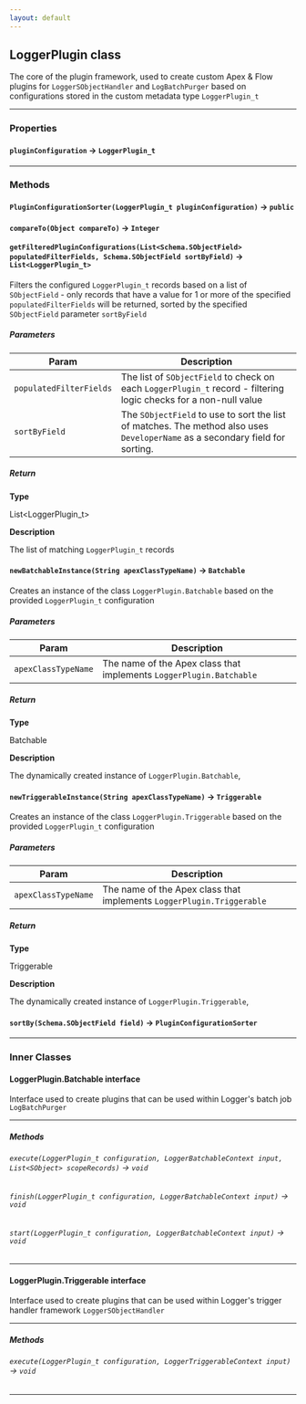 ```yaml
---
layout: default
---
```


## LoggerPlugin class

The core of the plugin framework, used to create custom Apex &amp; Flow plugins for `LoggerSObjectHandler` and `LogBatchPurger` based on configurations stored in the custom metadata type `LoggerPlugin_t`

---

### Properties

#### `pluginConfiguration` → `LoggerPlugin_t`

---

### Methods

#### `PluginConfigurationSorter(LoggerPlugin_t pluginConfiguration)` → `public`

#### `compareTo(Object compareTo)` → `Integer`

#### `getFilteredPluginConfigurations(List<Schema.SObjectField> populatedFilterFields, Schema.SObjectField sortByField)` → `List<LoggerPlugin_t>`

Filters the configured `LoggerPlugin_t` records based on a list of `SObjectField` - only records that have a value for 1 or more of the specified `populatedFilterFields` will be returned, sorted by the specified `SObjectField` parameter `sortByField`

##### Parameters

| Param                   | Description                                                                                                                   |
| ----------------------- | ----------------------------------------------------------------------------------------------------------------------------- |
| `populatedFilterFields` | The list of `SObjectField` to check on each `LoggerPlugin_t` record - filtering logic checks for a non-null value             |
| `sortByField`           | The `SObjectField` to use to sort the list of matches. The method also uses `DeveloperName` as a secondary field for sorting. |

##### Return

**Type**

List&lt;LoggerPlugin_t&gt;

**Description**

The list of matching `LoggerPlugin_t` records

#### `newBatchableInstance(String apexClassTypeName)` → `Batchable`

Creates an instance of the class `LoggerPlugin.Batchable` based on the provided `LoggerPlugin_t` configuration

##### Parameters

| Param               | Description                                                         |
| ------------------- | ------------------------------------------------------------------- |
| `apexClassTypeName` | The name of the Apex class that implements `LoggerPlugin.Batchable` |

##### Return

**Type**

Batchable

**Description**

The dynamically created instance of `LoggerPlugin.Batchable`,

#### `newTriggerableInstance(String apexClassTypeName)` → `Triggerable`

Creates an instance of the class `LoggerPlugin.Triggerable` based on the provided `LoggerPlugin_t` configuration

##### Parameters

| Param               | Description                                                           |
| ------------------- | --------------------------------------------------------------------- |
| `apexClassTypeName` | The name of the Apex class that implements `LoggerPlugin.Triggerable` |

##### Return

**Type**

Triggerable

**Description**

The dynamically created instance of `LoggerPlugin.Triggerable`,

#### `sortBy(Schema.SObjectField field)` → `PluginConfigurationSorter`

---

### Inner Classes

#### LoggerPlugin.Batchable interface

Interface used to create plugins that can be used within Logger&apos;s batch job `LogBatchPurger`

---

##### Methods

###### `execute(LoggerPlugin_t configuration, LoggerBatchableContext input, List<SObject> scopeRecords)` → `void`

###### `finish(LoggerPlugin_t configuration, LoggerBatchableContext input)` → `void`

###### `start(LoggerPlugin_t configuration, LoggerBatchableContext input)` → `void`

---

#### LoggerPlugin.Triggerable interface

Interface used to create plugins that can be used within Logger&apos;s trigger handler framework `LoggerSObjectHandler`

---

##### Methods

###### `execute(LoggerPlugin_t configuration, LoggerTriggerableContext input)` → `void`

---
